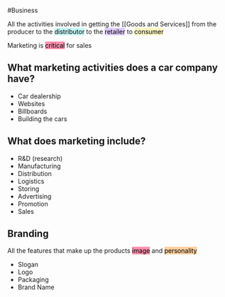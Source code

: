 #Business 

All the activities involved in getting the [[Goods and Services]] from the producer to the <mark style="background: #ABF7F7A6;">distributor</mark> to the <mark style="background: #D2B3FFA6;">retailer</mark> to <mark style="background: #FFF3A3A6;">consumer</mark>

Marketing is <mark style="background: #FF5582A6;">critical</mark> for sales
## What marketing activities does a car company have?
- Car dealership
- Websites
- Billboards
- Building the cars

## What does marketing include?
- R&D (research)
- Manufacturing
- Distribution
- Logistics
- Storing
- Advertising
- Promotion
- Sales
## Branding
All the features that make up the products <mark style="background: #FF5582A6;">image</mark> and <mark style="background: #FFB86CA6;">personality</mark>
- Slogan
- Logo
- Packaging
- Brand Name

